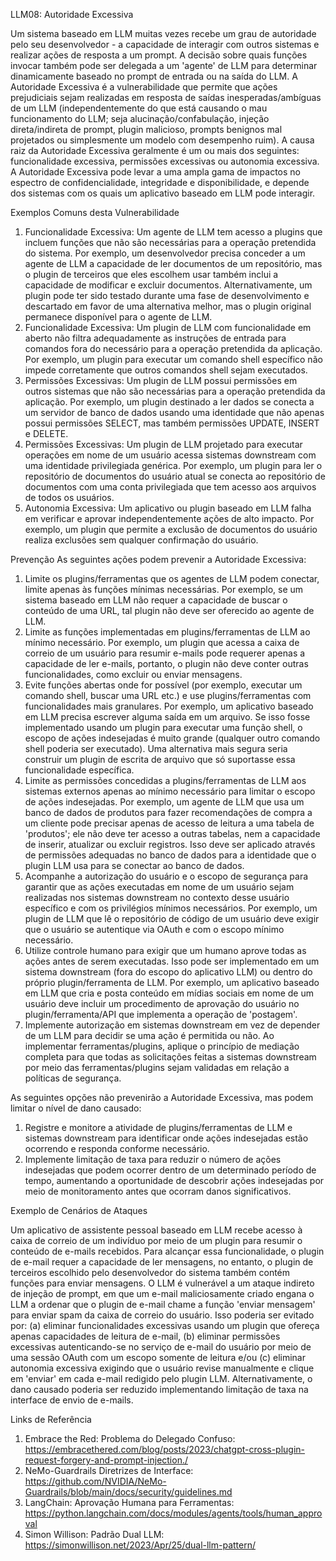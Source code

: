 LLM08: Autoridade Excessiva


Um sistema baseado em LLM muitas vezes recebe um grau de autoridade pelo seu desenvolvedor - a capacidade de interagir com outros sistemas e realizar ações de resposta a um prompt. A decisão sobre quais funções invocar também pode ser delegada a um 'agente' de LLM para determinar dinamicamente baseado no prompt de entrada ou na saída do LLM.
A Autoridade Excessiva é a vulnerabilidade que permite que ações prejudiciais sejam realizadas em resposta de saídas inesperadas/ambíguas de um LLM (independentemente do que está causando o mau funcionamento do LLM; seja alucinação/confabulação, injeção direta/indireta de prompt, plugin malicioso, prompts benignos mal projetados ou simplesmente um modelo com desempenho ruim). A causa raiz da Autoridade Excessiva geralmente é um ou mais dos seguintes: funcionalidade excessiva, permissões excessivas ou autonomia excessiva.
A Autoridade Excessiva pode levar a uma ampla gama de impactos no espectro de confidencialidade, integridade e disponibilidade, e depende dos sistemas com os quais um aplicativo baseado em LLM pode interagir.


Exemplos Comuns desta Vulnerabilidade


1. Funcionalidade Excessiva: Um agente de LLM tem acesso a plugins que incluem funções que não são necessárias para a operação pretendida do sistema. Por exemplo, um desenvolvedor precisa conceder a um agente de LLM a capacidade de ler documentos de um repositório, mas o plugin de terceiros que eles escolhem usar também inclui a capacidade de modificar e excluir documentos. Alternativamente, um plugin pode ter sido testado durante uma fase de desenvolvimento e descartado em favor de uma alternativa melhor, mas o plugin original permanece disponível para o agente de LLM.
2. Funcionalidade Excessiva: Um plugin de LLM com funcionalidade em aberto não filtra adequadamente as instruções de entrada para comandos fora do necessário para a operação pretendida da aplicação. Por exemplo, um plugin para executar um comando shell específico não impede corretamente que outros comandos shell sejam executados.
3. Permissões Excessivas: Um plugin de LLM possui permissões em outros sistemas que não são necessárias para a operação pretendida da aplicação. Por exemplo, um plugin destinado a ler dados se conecta a um servidor de banco de dados usando uma identidade que não apenas possui permissões SELECT, mas também permissões UPDATE, INSERT e DELETE.
4. Permissões Excessivas: Um plugin de LLM projetado para executar operações em nome de um usuário acessa sistemas downstream com uma identidade privilegiada genérica. Por exemplo, um plugin para ler o repositório de documentos do usuário atual se conecta ao repositório de documentos com uma conta privilegiada que tem acesso aos arquivos de todos os usuários.
5. Autonomia Excessiva: Um aplicativo ou plugin baseado em LLM falha em verificar e aprovar independentemente ações de alto impacto. Por exemplo, um plugin que permite a exclusão de documentos do usuário realiza exclusões sem qualquer confirmação do usuário.


Prevenção
As seguintes ações podem prevenir a Autoridade Excessiva:




1. Limite os plugins/ferramentas que os agentes de LLM podem conectar, limite apenas às funções mínimas necessárias. Por exemplo, se um sistema baseado em LLM não requer a capacidade de buscar o conteúdo de uma URL, tal plugin não deve ser oferecido ao agente de LLM.
2. Limite as funções implementadas em plugins/ferramentas de LLM ao mínimo necessário. Por exemplo, um plugin que acessa a caixa de correio de um usuário para resumir e-mails pode requerer apenas a capacidade de ler e-mails, portanto, o plugin não deve conter outras funcionalidades, como excluir ou enviar mensagens.
3. Evite funções abertas onde for possível (por exemplo, executar um comando shell, buscar uma URL etc.) e use plugins/ferramentas com funcionalidades mais granulares. Por exemplo, um aplicativo baseado em LLM precisa escrever alguma saída em um arquivo. Se isso fosse implementado usando um plugin para executar uma função shell, o escopo de ações indesejadas é muito grande (qualquer outro comando shell poderia ser executado). Uma alternativa mais segura seria construir um plugin de escrita de arquivo que só suportasse essa funcionalidade específica.
4. Limite as permissões concedidas a plugins/ferramentas de LLM aos sistemas externos apenas ao mínimo necessário para limitar o escopo de ações indesejadas. Por exemplo, um agente de LLM que usa um banco de dados de produtos para fazer recomendações de compra a um cliente pode precisar apenas de acesso de leitura a uma tabela de 'produtos'; ele não deve ter acesso a outras tabelas, nem a capacidade de inserir, atualizar ou excluir registros. Isso deve ser aplicado através de permissões adequadas no banco de dados para a identidade que o plugin LLM usa para se conectar ao banco de dados.
5. Acompanhe a autorização do usuário e o escopo de segurança para garantir que as ações executadas em nome de um usuário sejam realizadas nos sistemas downstream no contexto desse usuário específico e com os privilégios mínimos necessários. Por exemplo, um plugin de LLM que lê o repositório de código de um usuário deve exigir que o usuário se autentique via OAuth e com o escopo mínimo necessário.
6. Utilize controle humano para exigir que um humano aprove todas as ações antes de serem executadas. Isso pode ser implementado em um sistema downstream (fora do escopo do aplicativo LLM) ou dentro do próprio plugin/ferramenta de LLM. Por exemplo, um aplicativo baseado em LLM que cria e posta conteúdo em mídias sociais em nome de um usuário deve incluir um procedimento de aprovação do usuário no plugin/ferramenta/API que implementa a operação de 'postagem'.
7. Implemente autorização em sistemas downstream em vez de depender de um LLM para decidir se uma ação é permitida ou não. Ao implementar ferramentas/plugins, aplique o princípio de mediação completa para que todas as solicitações feitas a sistemas downstream por meio das ferramentas/plugins sejam validadas em relação a políticas de segurança.


As seguintes opções não prevenirão a Autoridade Excessiva, mas podem limitar o nível de dano causado:


1. Registre e monitore a atividade de plugins/ferramentas de LLM e sistemas downstream para identificar onde ações indesejadas estão ocorrendo e responda conforme necessário.
2. Implemente limitação de taxa para reduzir o número de ações indesejadas que podem ocorrer dentro de um determinado período de tempo, aumentando a oportunidade de descobrir ações indesejadas por meio de monitoramento antes que ocorram danos significativos.


Exemplo de Cenários de Ataques


Um aplicativo de assistente pessoal baseado em LLM recebe acesso à caixa de correio de um indivíduo por meio de um plugin para resumir o conteúdo de e-mails recebidos. Para alcançar essa funcionalidade, o plugin de e-mail requer a capacidade de ler mensagens, no entanto, o plugin de terceiros escolhido pelo desenvolvedor do sistema também contém funções para enviar mensagens. O LLM é vulnerável a um ataque indireto de injeção de prompt, em que um e-mail maliciosamente criado engana o LLM a ordenar que o plugin de e-mail chame a função 'enviar mensagem' para enviar spam da caixa de correio do usuário. Isso poderia ser evitado por: (a) eliminar funcionalidades excessivas usando um plugin que ofereça apenas capacidades de leitura de e-mail, (b) eliminar permissões excessivas autenticando-se no serviço de e-mail do usuário por meio de uma sessão OAuth com um escopo somente de leitura e/ou (c) eliminar autonomia excessiva exigindo que o usuário revise manualmente e clique em 'enviar' em cada e-mail redigido pelo plugin LLM. Alternativamente, o dano causado poderia ser reduzido implementando limitação de taxa na interface de envio de e-mails.


Links de Referência


1. Embrace the Red: Problema do Delegado Confuso: https://embracethered.com/blog/posts/2023/chatgpt-cross-plugin-request-forgery-and-prompt-injection./
2. NeMo-Guardrails Diretrizes de Interface: https://github.com/NVIDIA/NeMo-Guardrails/blob/main/docs/security/guidelines.md
3. LangChain: Aprovação Humana para Ferramentas: https://python.langchain.com/docs/modules/agents/tools/human_approval
4. Simon Willison: Padrão Dual LLM: https://simonwillison.net/2023/Apr/25/dual-llm-pattern/






